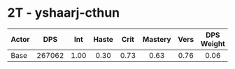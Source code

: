 # 2T - yshaarj-cthun
| Actor | DPS | Int | Haste | Crit | Mastery | Vers | DPS Weight |
|---|:---:|:---:|:---:|:---:|:---:|:---:|:---:|
|Base|267062|1.00|0.30|0.73|0.63|0.76|0.06|

